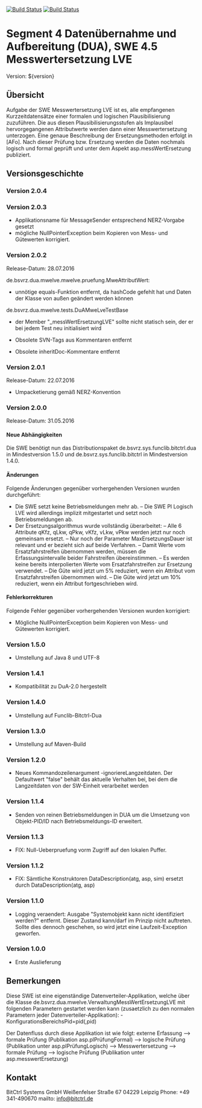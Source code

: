 [![Build Status](https://travis-ci.org/bitctrl/de.bsvrz.dua.mwelve.svg?branch=master)](https://travis-ci.org/bitctrl/de.bsvrz.dua.mwelve)
[![Build Status](https://api.bintray.com/packages/bitctrl/maven/de.bsvrz.dua.mwelve/images/download.svg)](https://bintray.com/bitctrl/maven/de.bsvrz.dua.mwelve)

# Segment 4 Datenübernahme und Aufbereitung (DUA), SWE 4.5 Messwertersetzung LVE

Version: ${version}

## Übersicht

Aufgabe der SWE Messwertersetzung LVE ist es, alle empfangenen Kurzzeitdatensätze einer
formalen und logischen Plausibilisierung zuzuführen. Die aus diesen Plausibilisierungsstufen
als Implausibel hervorgegangenen Attributwerte werden dann einer Messwertersetzung unterzogen.
Eine genaue Beschreibung der Ersetzungsmethoden erfolgt in [AFo]. Nach dieser Prüfung bzw.
Ersetzung werden die Daten nochmals logisch und formal geprüft und unter dem Aspekt
asp.messWertErsetzung publiziert.


## Versionsgeschichte

### Version 2.0.4

### Version 2.0.3

- Applikationsname für MessageSender entsprechend NERZ-Vorgabe gesetzt
- mögliche NullPointerException beim Kopieren von Mess- und Gütewerten korrigiert.

### Version 2.0.2

Release-Datum: 28.07.2016

de.bsvrz.dua.mwelve.mwelve.pruefung.MweAttributWert:

- unnötige equals-Funktion entfernt, da hashCode gefehlt hat und Daten der Klasse von
  außen geändert werden können

de.bsvrz.dua.mwelve.tests.DuAMweLveTestBase
- der Member "_messWertErsetzungLVE" sollte nicht statisch sein, der er bei jedem Test neu initialisiert wird

 - Obsolete SVN-Tags aus Kommentaren entfernt
- Obsolete inheritDoc-Kommentare entfernt

### Version 2.0.1

Release-Datum: 22.07.2016

- Umpacketierung gemäß NERZ-Konvention

### Version 2.0.0

Release-Datum: 31.05.2016

#### Neue Abhängigkeiten

Die SWE benötigt nun das Distributionspaket de.bsvrz.sys.funclib.bitctrl.dua in
Mindestversion 1.5.0 und de.bsvrz.sys.funclib.bitctrl in Mindestversion 1.4.0.

#### Änderungen

Folgende Änderungen gegenüber vorhergehenden Versionen wurden durchgeführt:

- Die SWE setzt keine Betriebsmeldungen mehr ab.
– Die SWE Pl Logisch LVE wird allerdings implizit mitgestartet und setzt noch
  Betriebsmeldungen ab.
- Der Ersetzungsalgorithmus wurde vollständig überarbeitet:
– Alle 6 Attribute qKfz, qLkw, qPkw, vKfz, vLkw, vPkw werden jetzt nur noch
  gemeinsam ersetzt.
– Nur noch der Parameter MaxErsetzungsDauer ist relevant und er bezieht sich
  auf beide Verfahren.
– Damit Werte vom Ersatzfahrstreifen übernommen werden, müssen die Erfassungsintervalle
  beider Fahrstreifen übereinstimmen.
– Es werden keine bereits interpolierten Werte vom Ersatzfahrstreifen zur Ersetzung
  verwendet.
– Die Güte wird jetzt um 5% reduziert, wenn ein Attribut vom Ersatzfahrstreifen
  übernommen wird.
– Die Güte wird jetzt um 10% reduziert, wenn ein Attribut fortgeschrieben
  wird.

#### Fehlerkorrekturen

Folgende Fehler gegenüber vorhergehenden Versionen wurden korrigiert:

- Mögliche NullPointerException beim Kopieren von Mess- und Gütewerten korrigiert.

### Version 1.5.0

- Umstellung auf Java 8 und UTF-8

### Version 1.4.1

- Kompatibilität zu DuA-2.0 hergestellt

### Version 1.4.0

- Umstellung auf Funclib-Bitctrl-Dua

### Version 1.3.0

- Umstellung auf Maven-Build

### Version 1.2.0

- Neues Kommandozeilenargument -ignoriereLangzeitdaten. Der Defaultwert
  "false" behält das aktuelle Verhalten bei, bei dem die Langzeitdaten von der
  SW-Einheit verarbeitet werden

### Version 1.1.4

- Senden von reinen Betriebsmeldungen in DUA um die Umsetzung von Objekt-PID/ID nach
  Betriebsmeldungs-ID erweitert.

### Version 1.1.3

- FIX: Null-Ueberpruefung vorm Zugriff auf den lokalen Puffer.

### Version 1.1.2

- FIX: Sämtliche Konstruktoren DataDescription(atg, asp, sim) ersetzt durch
       DataDescription(atg, asp)

### Version 1.1.0

- Logging veraendert:
  Ausgabe "Systemobjekt kann nicht identifiziert werden?" entfernt.
  Dieser Zustand kann/darf im Prinzip nicht auftreten. Sollte dies dennoch geschehen,
  so wird jetzt eine Laufzeit-Exception geworfen.

### Version 1.0.0

- Erste Auslieferung

## Bemerkungen

Diese SWE ist eine eigenständige Datenverteiler-Applikation, welche über die Klasse
de.bsvrz.dua.mwelve.VerwaltungMessWertErsetzungLVE mit folgenden Parametern gestartet werden kann
(zusaetzlich zu den normalen Parametern jeder Datenverteiler-Applikation):
	-KonfigurationsBereichsPid=pid(,pid)

Der Datenfluss durch diese Applikation ist wie folgt:
externe Erfassung
	--> formale Prüfung (Publikation asp.plPrüfungFormal)
		-->	logische Prüfung (Publikation unter asp.plPrüfungLogisch)
			--> Messwertersetzung
				--> formale Prüfung
					-->	logische Prüfung (Publikation unter asp.messwertErsetzung)

## Kontakt

BitCtrl Systems GmbH
Weißenfelser Straße 67
04229 Leipzig
Phone: +49 341-490670
mailto: info@bitctrl.de
